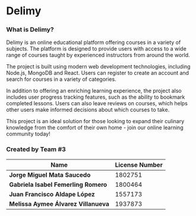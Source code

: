 # Delimy

### What is Delimy?

Delimy is an online educational platform offering courses in a variety of subjects. The platform is designed to provide users with access to a wide range of courses taught by experienced instructors from around the world.

The project is built using modern web development technologies, including Node.js, MongoDB and React. Users can register to create an account and search for courses in a variety of categories.

In addition to offering an enriching learning experience, the project also includes user progress tracking features, such as the ability to bookmark completed lessons. Users can also leave reviews on courses, which helps other users make informed decisions about which courses to take.

This project is an ideal solution for those looking to expand their culinary knowledge from the comfort of their own home - join our online learning community today!



### Created by **Team #3**

| Name | License Number |
|---------|----------|
| **Jorge Miguel Mata Saucedo**| 1802751 |
| **Gabriela Isabel Femerling Romero** | 1800464 |
| **Juan Francisco Aldape López**|1557173|
|**Melissa Aymee Álvarez Villanueva**|1937873|

